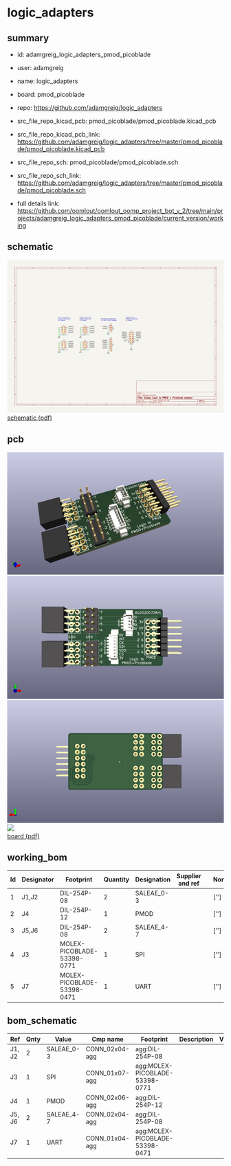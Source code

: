 # logic_adapters
 
## summary 
* id: adamgreig_logic_adapters_pmod_picoblade
* user: adamgreig
* name: logic_adapters
* board: pmod_picoblade
* repo: https://github.com/adamgreig/logic_adapters
* src_file_repo_kicad_pcb: pmod_picoblade/pmod_picoblade.kicad_pcb
* src_file_repo_kicad_pcb_link: https://github.com/adamgreig/logic_adapters/tree/master/pmod_picoblade/pmod_picoblade.kicad_pcb


* src_file_repo_sch: pmod_picoblade/pmod_picoblade.sch
* src_file_repo_sch_link: https://github.com/adamgreig/logic_adapters/tree/master/pmod_picoblade/pmod_picoblade.sch
* full details link: https://github.com/oomlout/oomlout_oomp_project_bot_v_2/tree/main/projects/adamgreig_logic_adapters_pmod_picoblade/current_version/working  

## schematic  
![](working_schematic_600.png)  
[schematic (pdf)](working_schematic.pdf)  

## pcb  
![](working_3d_600.png) 
![](working_3d_front_600.png)  
![](working_3d_back_600.png)  
![](working_600.png)  
[board (pdf)](working.pdf)  

## working_bom
| Id | Designator | Footprint | Quantity | Designation | Supplier and ref |  | None | 
| --- | --- | --- | --- | --- | --- | --- | --- | 
| 1 | J1,J2 | DIL-254P-08 | 2 | SALEAE_0-3 |  |  | [''] | 
| 2 | J4 | DIL-254P-12 | 1 | PMOD |  |  | [''] | 
| 3 | J5,J6 | DIL-254P-08 | 2 | SALEAE_4-7 |  |  | [''] | 
| 4 | J3 | MOLEX-PICOBLADE-53398-0771 | 1 | SPI |  |  | [''] | 
| 5 | J7 | MOLEX-PICOBLADE-53398-0471 | 1 | UART |  |  | [''] | 


## bom_schematic
| Ref | Qnty | Value | Cmp name | Footprint | Description | Vendor | DNP | 
| --- | --- | --- | --- | --- | --- | --- | --- | 
| J1, J2 | 2 | SALEAE_0-3 | CONN_02x04-agg | agg:DIL-254P-08 |  |  |  | 
| J3 | 1 | SPI | CONN_01x07-agg | agg:MOLEX-PICOBLADE-53398-0771 |  |  |  | 
| J4 | 1 | PMOD | CONN_02x06-agg | agg:DIL-254P-12 |  |  |  | 
| J5, J6 | 2 | SALEAE_4-7 | CONN_02x04-agg | agg:DIL-254P-08 |  |  |  | 
| J7 | 1 | UART | CONN_01x04-agg | agg:MOLEX-PICOBLADE-53398-0471 |  |  |  | 



